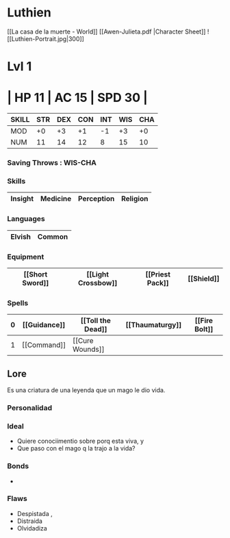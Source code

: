 # Luthien

[[La casa de la muerte - World]]    [[Awen-Julieta.pdf |Character Sheet]]
![[Luthien-Portrait.jpg|300]]
# Lvl 1 

# | HP 11 |  AC 15 | SPD 30 |

| SKILL | STR | DEX | CON | INT | WIS | CHA |
| ----- | --- | --- | --- | --- | --- | --- |
| MOD   | +0  | +3  | +1  | -1  | +3  | +0  |
| NUM   | 11  | 14  | 12  | 8   | 15  | 10  |

### Saving Throws :  WIS-CHA

### Skills
| Insight | Medicine | Perception | Religion |
| ------- | -------- | ---------- | -------- |

### Languages
| Elvish | Common |
| ------ | ------ |

### Equipment

| [[Short Sword]] | [[Light Crossbow]] | [[Priest Pack]] | [[Shield]] |
| --------------- | ------------------ | --------------- | ---------- |

### Spells
| 0   | [[Guidance]] | [[Toll the Dead]] | [[Thaumaturgy]] | [[Fire Bolt]] |
| --- | ------------ | ----------------- | --------------- | ------------- |
| 1   | [[Command]] | [[Cure Wounds]] | 


## Lore
Es una criatura de una leyenda que un mago le dio vida. 


### Personalidad

### Ideal
 -  Quiere conociimentio sobre porq esta viva, y 
 -  Que paso con el mago q la trajo a la vida?


### Bonds
*  

### Flaws
 - Despistada , 
 - Distraida
 - Olvidadiza 
 
 

